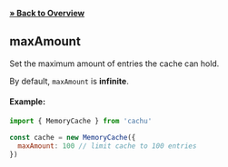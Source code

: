 [**» Back to Overview**](https://github.com/azurydev/cachu#configuration)

## maxAmount

Set the maximum amount of entries the cache can hold.

By default, `maxAmount` is **infinite**.

#### Example:

```js
import { MemoryCache } from 'cachu'

const cache = new MemoryCache({
  maxAmount: 100 // limit cache to 100 entries
})
```